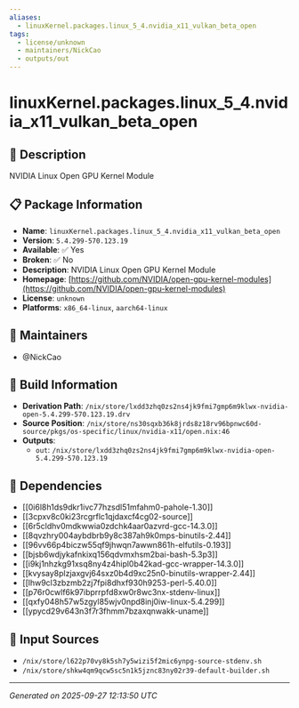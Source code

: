 ```yaml
---
aliases:
  - linuxKernel.packages.linux_5_4.nvidia_x11_vulkan_beta_open
tags:
  - license/unknown
  - maintainers/NickCao
  - outputs/out
---
```


# linuxKernel.packages.linux_5_4.nvidia_x11_vulkan_beta_open

## 📝 Description

NVIDIA Linux Open GPU Kernel Module

## 📋 Package Information

- **Name**: `linuxKernel.packages.linux_5_4.nvidia_x11_vulkan_beta_open`
- **Version**: `5.4.299-570.123.19`
- **Available**: ✅ Yes
- **Broken**: ✅ No
- **Description**: NVIDIA Linux Open GPU Kernel Module
- **Homepage**: [https://github.com/NVIDIA/open-gpu-kernel-modules](https://github.com/NVIDIA/open-gpu-kernel-modules)
- **License**: `unknown`
- **Platforms**: `x86_64-linux`, `aarch64-linux`
## 👥 Maintainers

- @NickCao


## 🔧 Build Information

- **Derivation Path**: `/nix/store/lxdd3zhq0zs2ns4jk9fmi7gmp6m9klwx-nvidia-open-5.4.299-570.123.19.drv`
- **Source Position**: `/nix/store/ns30sqxb36k8jrds8z18rv96bpnwc60d-source/pkgs/os-specific/linux/nvidia-x11/open.nix:46`
- **Outputs**:
  - `out`:  `/nix/store/lxdd3zhq0zs2ns4jk9fmi7gmp6m9klwx-nvidia-open-5.4.299-570.123.19`

## 🔗 Dependencies

- [[0i6l8h1ds9dkr1ivc77hzsdl51mfahm0-pahole-1.30]]
- [[3cpxv8c0ki23rcgrflc1qjdaxcf4cg02-source]]
- [[6r5cldhv0mdkwwia0zdchk4aar0azvrd-gcc-14.3.0]]
- [[8qvzhry004aybdbrb9y8c387ah9k0mps-binutils-2.44]]
- [[96vv66p4biczw55qf9jhwqn7awwn861h-elfutils-0.193]]
- [[bjsb6wdjykafnkixq156qdvmxhsm2bai-bash-5.3p3]]
- [[i9kj1nhzkg91xsq8ny4z4hipl0b42kad-gcc-wrapper-14.3.0]]
- [[kvysay8plzjaxgvj64sxz0b4d9xc25n0-binutils-wrapper-2.44]]
- [[lhw9cl3zbzmb2zj7fpi8dhxf930h9253-perl-5.40.0]]
- [[p76r0cwlf6k97ibprrpfd8xw0r8wc3nx-stdenv-linux]]
- [[qxfy048h57w5zgyl85wjv0npd8inj0iw-linux-5.4.299]]
- [[ypycd29v643n3f7r3fhmm7bzaxqnwakk-uname]]

## 📁 Input Sources

- `/nix/store/l622p70vy8k5sh7y5wizi5f2mic6ynpg-source-stdenv.sh`
- `/nix/store/shkw4qm9qcw5sc5n1k5jznc83ny02r39-default-builder.sh`

---
*Generated on 2025-09-27 12:13:50 UTC*
